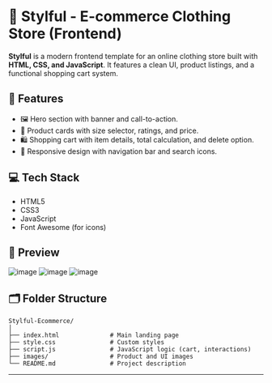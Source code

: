 # 🛒 Stylful - E-commerce Clothing Store (Frontend)

**Stylful** is a modern frontend template for an online clothing store built with **HTML, CSS, and JavaScript**. It features a clean UI, product listings, and a functional shopping cart system.

## 🔑 Features

* 🖼️ Hero section with banner and call-to-action.
* 👕 Product cards with size selector, ratings, and price.
* 🛍️ Shopping cart with item details, total calculation, and delete option.
* 🔎 Responsive design with navigation bar and search icons.

## 💻 Tech Stack

* HTML5
* CSS3
* JavaScript
* Font Awesome (for icons)

## 📸 Preview

![image](https://github.com/user-attachments/assets/44e125ab-3496-4543-8fab-ab9f41f2af79)
![image](https://github.com/user-attachments/assets/0efcaa38-a45d-4c85-94d0-7bb4d3e1caf7)
![image](https://github.com/user-attachments/assets/bfe41bd8-1abf-47cd-b006-b3036c1d3dec)

## 🗂️ Folder Structure

```
Stylful-Ecommerce/
│
├── index.html              # Main landing page
├── style.css               # Custom styles
├── script.js               # JavaScript logic (cart, interactions)
├── images/                 # Product and UI images
└── README.md               # Project description
```

---




